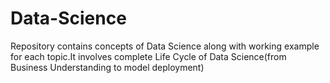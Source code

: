 # Data-Science



Repository contains concepts of Data Science along with working example for each topic.It involves complete Life Cycle of Data Science(from Business Understanding to model deployment)
